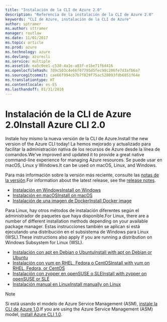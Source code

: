 ```yaml
---
title: "Instalación de la CLI de Azure 2.0"
description: "Referencia de la instalación de la CLI de Azure 2.0"
keywords: "CLI de Azure, instalación de la CLI de Azure"
author: sptramer
ms.author: sttramer
manager: routlaw
ms.date: 11/01/2017
ms.topic: article
ms.prod: azure
ms.technology: azure
ms.devlang: azurecli
ms.service: multiple
ms.assetid: ea5c0ee1-c530-4a1e-a83f-e1be71f6d416
ms.openlocfilehash: 7d9c503c4e66f07795d5fec99c206fe7d3afb6a7
ms.sourcegitcommit: cae66f994cb7b7f829f75ac528093fdb6851f64e
ms.translationtype: HT
ms.contentlocale: es-ES
ms.lasthandoff: 01/31/2018
---
```

# <a name="install-azure-cli-20"></a><span data-ttu-id="c9a74-104">Instalación de la CLI de Azure 2.0</span><span class="sxs-lookup"><span data-stu-id="c9a74-104">Install Azure CLI 2.0</span></span>

<span data-ttu-id="c9a74-105">Instale hoy mismo la nueva versión de la CLI de Azure.</span><span class="sxs-lookup"><span data-stu-id="c9a74-105">Install the new version of the Azure CLI today!</span></span>
<span data-ttu-id="c9a74-106">La hemos mejorado y actualizado para facilitar la administración nativa de los recursos de Azure desde la línea de comandos.</span><span class="sxs-lookup"><span data-stu-id="c9a74-106">We've improved and updated it to provide a great native command-line experience for managing Azure resources.</span></span>
<span data-ttu-id="c9a74-107">Se puede usar en macOS, Linux y Windows.</span><span class="sxs-lookup"><span data-stu-id="c9a74-107">It can be used on macOS, Linux, and Windows.</span></span>

<span data-ttu-id="c9a74-108">Para más información sobre la versión más reciente, consulte las [notas de la versión](release-notes-azure-cli.md).</span><span class="sxs-lookup"><span data-stu-id="c9a74-108">For information about the latest release, see the [release notes](release-notes-azure-cli.md).</span></span>

* [<span data-ttu-id="c9a74-109">Instalación en Windows</span><span class="sxs-lookup"><span data-stu-id="c9a74-109">Install on Windows</span></span>](install-azure-cli-windows.md)
* [<span data-ttu-id="c9a74-110">Instalación en macOS</span><span class="sxs-lookup"><span data-stu-id="c9a74-110">Install on macOS</span></span>](install-azure-cli-macos.md)
* [<span data-ttu-id="c9a74-111">Instalación de una imagen de Docker</span><span class="sxs-lookup"><span data-stu-id="c9a74-111">Install Docker image</span></span>](install-azure-cli-docker.md)

<span data-ttu-id="c9a74-112">Para Linux, hay otros métodos de instalación diferentes según el administrador de paquetes que haya disponible.</span><span class="sxs-lookup"><span data-stu-id="c9a74-112">For Linux, there are a number of different installation methods depending on your available package manager.</span></span> <span data-ttu-id="c9a74-113">Estas instrucciones también se aplican si está ejecutando una distribución en el subsistema de Windows para Linux (WSL).</span><span class="sxs-lookup"><span data-stu-id="c9a74-113">These instructions also apply if you are running a distribution on Windows Subsystem for Linux (WSL).</span></span>

* [<span data-ttu-id="c9a74-114">Instalación con apt en Debian o Ubuntu</span><span class="sxs-lookup"><span data-stu-id="c9a74-114">Install with apt on Debian or Ubuntu</span></span>](install-azure-cli-apt.md)
* [<span data-ttu-id="c9a74-115">Instalación con yum en RHEL, Fedora o CentOS</span><span class="sxs-lookup"><span data-stu-id="c9a74-115">Install with yum on RHEL, Fedora, or CentOS </span></span>](install-azure-cli-yum.md)
* [<span data-ttu-id="c9a74-116">Instalación con zypper en openSUSE o SLE</span><span class="sxs-lookup"><span data-stu-id="c9a74-116">Install with zypper on openSUSE or SLE </span></span>](install-azure-cli-zypper.md)
* [<span data-ttu-id="c9a74-117">Instalación manual en Linux</span><span class="sxs-lookup"><span data-stu-id="c9a74-117">Install manually on Linux</span></span>](install-azure-cli-linux.md)

> [!NOTE]
> <span data-ttu-id="c9a74-118">Si está usando el modelo de Azure Service Management (ASM), [instale la CLI de Azure 1.0](/azure/cli-install-nodejs).</span><span class="sxs-lookup"><span data-stu-id="c9a74-118">If you are using the Azure Service Management (ASM) model, [install Azure CLI 1.0](/azure/cli-install-nodejs).</span></span>

